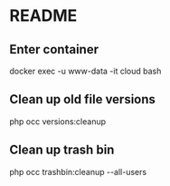 # README #

## Enter container
docker exec -u www-data -it cloud bash

## Clean up old file versions
php occ versions:cleanup

## Clean up trash bin
php occ trashbin:cleanup --all-users